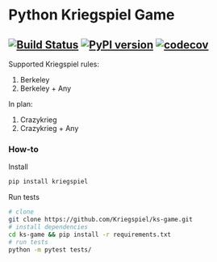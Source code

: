 # Python Kriegspiel Game

[![Build Status](https://travis-ci.org/Kriegspiel/ks-game.svg?branch=master)](https://travis-ci.org/Kriegspiel/ks-game)
[![PyPI version](https://badge.fury.io/py/kriegspiel.svg)](https://badge.fury.io/py/kriegspiel)
[![codecov](https://codecov.io/gh/Kriegspiel/ks-game/branch/master/graph/badge.svg)](https://codecov.io/gh/Kriegspiel/ks-game)
--

Supported Kriegspiel rules:

1. Berkeley
2. Berkeley + Any

In plan:

1. Crazykrieg
2. Crazykrieg + Any


### How-to

Install
``` bash
pip install kriegspiel
```

Run tests
``` bash
# clone
git clone https://github.com/Kriegspiel/ks-game.git
# install dependencies
cd ks-game && pip install -r requirements.txt
# run tests
python -m pytest tests/
```

